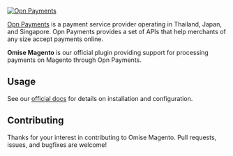 <!--- KEEP START --->
[![Opn Payments](https://www.opn.ooo/assets/svg/logo-opn-full.svg)](https://www.opn.ooo)

[Opn Payments](https://www.opn.ooo) is a payment service provider operating in Thailand, Japan, and Singapore. 
Opn Payments provides a set of APIs that help merchants of any size accept payments online.  
<!--- KEEP END --->

**Omise Magento** is our official plugin providing support for processing payments on Magento through Opn Payments.

## Usage

See our [official docs](https://docs.opn.ooo/magento-plugin) for details on installation and configuration.

## Contributing

Thanks for your interest in contributing to Omise Magento. 
Pull requests, issues, and bugfixes are welcome!
